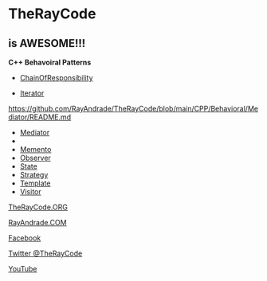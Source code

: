 # TheRayCode
## is AWESOME!!!

**C++ Behavoiral Patterns**

 * [ChainOfResponsibility](https://github.com/RayAndrade/TheRayCode/blob/main/CPP/Behavioral/ChainOfResponsibility/README.md)

* [Iterator](https://github.com/RayAndrade/TheRayCode/blob/main/CPP/Behavioral/Iterator/README.md)

https://github.com/RayAndrade/TheRayCode/blob/main/CPP/Behavioral/Mediator/README.md

 * [Mediator](https://github.com/RayAndrade/TheRayCode/blob/main/CPP/Behavoiral/Mediator/README.md)
 * 
 * [Memento](https://github.com/RayAndrade/TheRayCode/blob/main/main/CPP/Behavoiral/Memento/README.md)
 * [Observer](https://github.com/RayAndrade/TheRayCode/blob/main/main/CPP/Behavoiral/Observer/README.md)
 * [State](https://github.com/RayAndrade/TheRayCode/blob/main/main/CPP/Behavoiral/State/README.md)
 * [Strategy](https://github.com/RayAndrade/TheRayCode/blob/main/main/CPP/Behavoiral/Strategy/README.md)
 * [Template](https://github.com/RayAndrade/TheRayCode/blob/main/main/CPP/Behavoiral/Template/README.md)
 * [Visitor](https://github.com/RayAndrade/TheRayCode/blob/main/main/CPP/Behavoiral/Visitor/README.md)


[TheRayCode.ORG](https://www.TheRayCode.org)

[RayAndrade.COM](https://www.RayAndrade.com)


[Facebook](https://www.facebook.com/TheRayCode/)

[Twitter @TheRayCode](https://www.twitter.com/TheRayCode/)

[YouTube](https://www.youtube.com/AndradeRay/)
